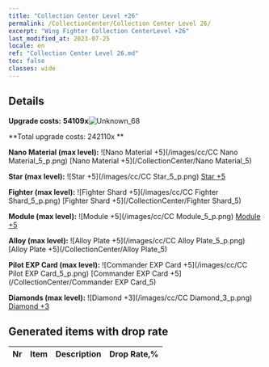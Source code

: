 ```yaml
---
title: "Collection Center Level +26"
permalink: /CollectionCenter/Collection Center Level 26/
excerpt: "Wing Fighter Collection CenterLevel +26"
last_modified_at: 2023-07-25
locale: en
ref: "Collection Center Level 26.md"
toc: false
classes: wide
---
```



## Details

 **Upgrade costs:** **54109x**![Unknown_68](/images/item/bh_img25_p.png)

 **Total upgrade costs: 242110x **

 **Nano Material (max level):** ![Nano Material +5](/images/cc/CC Nano Material_5_p.png) [Nano Material +5](/CollectionCenter/Nano Material_5)

 **Star (max level):** ![Star +5](/images/cc/CC Star_5_p.png) [Star +5](/CollectionCenter/Star_5)

 **Fighter (max level):** ![Fighter Shard +5](/images/cc/CC Fighter Shard_5_p.png) [Fighter Shard +5](/CollectionCenter/Fighter Shard_5)

 **Module (max level):** ![Module +5](/images/cc/CC Module_5_p.png) [Module +5](/CollectionCenter/Module_5)

 **Alloy (max level):** ![Alloy Plate +5](/images/cc/CC Alloy Plate_5_p.png) [Alloy Plate +5](/CollectionCenter/Alloy Plate_5)

 **Pilot EXP Card (max level):** ![Commander EXP Card +5](/images/cc/CC Pilot EXP Card_5_p.png) [Commander EXP Card +5](/CollectionCenter/Commander EXP Card_5)

 **Diamonds (max level):** ![Diamond +3](/images/cc/CC Diamond_3_p.png) [Diamond +3](/CollectionCenter/Diamond_3)

## Generated items with drop rate

  |  Nr |     Item   |    Description   |  Drop Rate,% |
  |:----|:----------:|:-----------------|:-------------|

